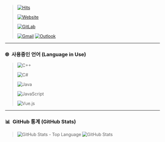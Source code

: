 > [![Hits](https://hits.seeyoufarm.com/api/count/incr/badge.svg?url=https%3A%2F%2Fgithub.com%2Fbanb3515&count_bg=%238738FF&title_bg=%23555555&icon=github.svg&icon_color=%23E7E7E7&title=Hits&edge_flat=true)](#)
>
> [![Website](https://img.shields.io/website?down_color=red&down_message=X&label=Website&logo=vue.js&style=for-the-badge&up_color=green&up_message=O&url=http%3A%2F%2Fbanb.work)](http://banb.work)
>
> [![GitLab](https://img.shields.io/badge/GitLab-E0844F?style=for-the-badge&logo=GitLab&logoColor=white)](https://gitlab.com/BanB3515)
>
> [![Gmail](https://img.shields.io/badge/Gmail-d14836?style=for-the-badge&logo=Gmail&logoColor=white&link=mailto:banb3515@gmail.com)](mailto:banb3515@gmail.com)
[![Outlook](https://img.shields.io/badge/Outlook-4374D9?style=for-the-badge&logo=Microsoft%20Outlook&logoColor=white&link=mailto:banb3515@outlook.kr)](mailto:banb3515@outlook.kr)

---

### 🌐 &nbsp;사용중인 언어 (Language in Use)
> ![C++](https://img.shields.io/badge/C++-4374D9?style=for-the-badge&logo=C%2B%2B&logoColor=white)
> 
> ![C#](https://img.shields.io/badge/C%23-A566FF?style=for-the-badge&logo=CSharp&logoColor=white) 
> 
> ![Java](https://img.shields.io/badge/Java-DE4F4F?style=for-the-badge&logo=Java&logoColor=white) 
> 
> ![JavaScript](https://img.shields.io/badge/JavaScript-F2CB61?style=for-the-badge&logo=JavaScript&logoColor=white)
> 
> ![Vue.js](https://img.shields.io/badge/Vue.js-42B883?style=for-the-badge&logo=Vue.js&logoColor=white)

---

### 📊 &nbsp;GitHub 통계 (GitHub Stats)

> ![GitHub Stats - Top Language](https://github-readme-stats.vercel.app/api/top-langs/?username=banb3515&theme=tokyonight)
> ![GitHub Stats](https://github-readme-stats.vercel.app/api?username=banb3515&show_icons=true&theme=tokyonight&count_private=true)
